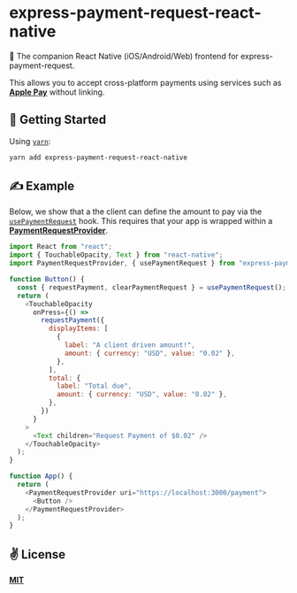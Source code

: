 # express-payment-request-react-native
💸 The companion React Native (iOS/Android/Web) frontend for express-payment-request.

This allows you to accept cross-platform payments using services such as  [**Apple Pay**](https://www.apple.com/uk/apple-pay/) without linking.

## 🚀 Getting Started

Using [`yarn`](https://yarnpkg.com):

```bash
yarn add express-payment-request-react-native
```

## ✍️ Example

Below, we show that a the client can define the amount to pay via the [`usePaymentRequest`](./src/hooks/usePaymentRequest.ts) hook. This requires that your app is wrapped within a [**PaymentRequestProvider**](./src/providers/PaymentRequestProvider.tsx).

```javascript
import React from "react";
import { TouchableOpacity, Text } from "react-native";
import PaymentRequestProvider, { usePaymentRequest } from "express-payment-request-react-native";

function Button() {
  const { requestPayment, clearPaymentRequest } = usePaymentRequest();
  return (
    <TouchableOpacity
      onPress={() =>
        requestPayment({
          displayItems: [
            {
              label: "A client driven amount!",
              amount: { currency: "USD", value: "0.02" },
            },
          ],
          total: {
            label: "Total due",
            amount: { currency: "USD", value: "0.02" },
          },
        })
      }
    >
      <Text children="Request Payment of $0.02" />
    </TouchableOpacity>
  );
}

function App() {
  return (
    <PaymentRequestProvider uri="https://localhost:3000/payment">
      <Button />
    </PaymentRequestProvider>
  );
}
```

## ✌️ License
[**MIT**](./LICENSE)
